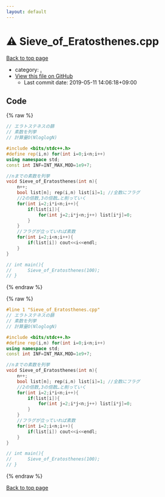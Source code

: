 ```yaml
---
layout: default
---
```


<!-- mathjax config similar to math.stackexchange -->
<script type="text/javascript" async
  src="https://cdnjs.cloudflare.com/ajax/libs/mathjax/2.7.5/MathJax.js?config=TeX-MML-AM_CHTML">
</script>
<script type="text/x-mathjax-config">
  MathJax.Hub.Config({
    TeX: { equationNumbers: { autoNumber: "AMS" }},
    tex2jax: {
      inlineMath: [ ['$','$'] ],
      processEscapes: true
    },
    "HTML-CSS": { matchFontHeight: false },
    displayAlign: "left",
    displayIndent: "2em"
  });
</script>

<script type="text/javascript" src="https://cdnjs.cloudflare.com/ajax/libs/jquery/3.4.1/jquery.min.js"></script>
<script src="https://cdn.jsdelivr.net/npm/jquery-balloon-js@1.1.2/jquery.balloon.min.js" integrity="sha256-ZEYs9VrgAeNuPvs15E39OsyOJaIkXEEt10fzxJ20+2I=" crossorigin="anonymous"></script>
<script type="text/javascript" src="../assets/js/copy-button.js"></script>
<link rel="stylesheet" href="../assets/css/copy-button.css" />


# :warning: Sieve_of_Eratosthenes.cpp

<a href="../index.html">Back to top page</a>

* category: <a href="../index.html#5058f1af8388633f609cadb75a75dc9d">.</a>
* <a href="{{ site.github.repository_url }}/blob/master/Sieve_of_Eratosthenes.cpp">View this file on GitHub</a>
    - Last commit date: 2019-05-11 14:06:18+09:00




## Code

<a id="unbundled"></a>
{% raw %}
```cpp
// エラトステネスの篩
// 素数を列挙
// 計算量O(NloglogN)

#include <bits/stdc++.h>
#define rep(i,n) for(int i=0;i<n;i++)
using namespace std;
const int INF=INT_MAX,MOD=1e9+7;

//nまでの素数を列挙
void Sieve_of_Eratosthenes(int n){
	n++;
    bool list[n]; rep(i,n) list[i]=1; //全数にフラグ
	//2の倍数,3の倍数…と削っていく
    for(int i=2;i*i<n;i++){
        if(list[i]){
            for(int j=2;i*j<n;j++) list[i*j]=0;
        }
    }
	//フラグが立っていれば素数
    for(int i=2;i<n;i++){
        if(list[i]) cout<<i<<endl;
    }
}

// int main(){
//  	Sieve_of_Eratosthenes(100);
// }

```
{% endraw %}

<a id="bundled"></a>
{% raw %}
```cpp
#line 1 "Sieve_of_Eratosthenes.cpp"
// エラトステネスの篩
// 素数を列挙
// 計算量O(NloglogN)

#include <bits/stdc++.h>
#define rep(i,n) for(int i=0;i<n;i++)
using namespace std;
const int INF=INT_MAX,MOD=1e9+7;

//nまでの素数を列挙
void Sieve_of_Eratosthenes(int n){
	n++;
    bool list[n]; rep(i,n) list[i]=1; //全数にフラグ
	//2の倍数,3の倍数…と削っていく
    for(int i=2;i*i<n;i++){
        if(list[i]){
            for(int j=2;i*j<n;j++) list[i*j]=0;
        }
    }
	//フラグが立っていれば素数
    for(int i=2;i<n;i++){
        if(list[i]) cout<<i<<endl;
    }
}

// int main(){
//  	Sieve_of_Eratosthenes(100);
// }

```
{% endraw %}

<a href="../index.html">Back to top page</a>

